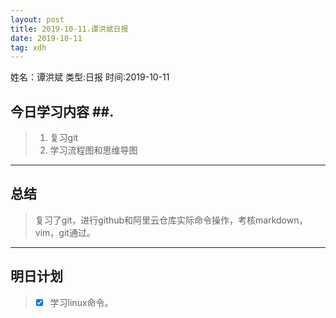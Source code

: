 ```yaml
---
layout: post
title: 2019-10-11.谭洪斌日报
date: 2019-10-11
tag: xdh
---
```


姓名：谭洪斌
类型:日报
时间:2019-10-11

## 今日学习内容 ##.  
>1. 复习git
>2. 学习流程图和思维导图
>

* * *
## 总结 ##
> 复习了git，进行github和阿里云仓库实际命令操作，考核markdown，vim，git通过。
* * *
## 明日计划 ##
> - [x] 学习linux命令。

